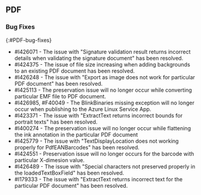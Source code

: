 ## PDF

### Bug Fixes 
{:#PDF-bug-fixes}

* \#I426071 -   The issue with "Signature validation result returns incorrect details when validating the signature document" has been resolved.  
* \#I424375 -    The issue of file size increasing when adding backgrounds to an existing PDF document has been resolved. 
* \#I426248 -    The issue with "Export as image does not work for particular PDF document" has been resolved. 
* \#I425113 -    The preservation issue will no longer occur while converting particular EMF file to PDF document. 
* \#I426985, \#F40049 - The BlinkBinaries missing exception will no longer occur when publishing to the Azure Linux Service App. 
* \#I423371 -   The issue with "ExtractText returns incorrect bounds for portrait texts" has been resolved. 
* \#I400274 -   The preservation issue will no longer occur while flattening the ink annotation in the particular PDF document 
* \#I425779 -   The issue with "TextDisplayLocation does not working properly for PdfEANBarcodes" has been resolved.
* \#I424551 -   Preservation issue will no longer occurs for the barcode with particular X-dimesion value. 
* \#I426489 -   The issue with "Special characters not preserved properly in the loadedTextBoxField" has been resolved. 
* \#I179333 -   The issue with "ExtractText returns incorrect text for the particular PDF document" has been resolved.  
